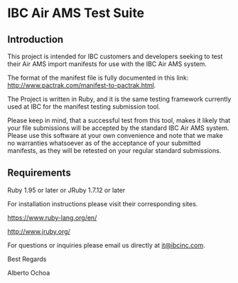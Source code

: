IBC Air AMS Test Suite
======================

Introduction
------------

This project is intended for IBC customers and developers seeking to
test their Air AMS import manifests for use with the IBC Air AMS system.

The format of the manifest file is fully documented in this link:
http://www.pactrak.com/manifest-to-pactrak.html.

The Project is written in Ruby, and it is the same testing framework 
currently used at IBC for the manifest testing submission tool.

Please keep in mind, that a successful test from this tool, makes it 
likely that your file submissions will be accepted by the standard 
IBC Air AMS system.  Please use this software at your own convenience and note
that we make no warranties whatsoever as of the acceptance of your submitted
manifests, as they will be retested on your regular standard submissions.

Requirements
------------
Ruby 1.95 or later
or
JRuby 1.7.12 or later

For installation instructions please visit their corresponding sites.

https://www.ruby-lang.org/en/

http://www.jruby.org/

For questions or inquiries please email us directly at it@ibcinc.com.

Best Regards

Alberto Ochoa
